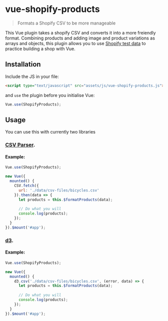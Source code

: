 # vue-shopify-products

> Formats a Shopify CSV to be more manageable

This Vue plugin takes a shopify CSV and converts it into a more freiendly format. Combining products and adding image and product variations as arrays and objects, this plugin allows you to use [Shopify test data](https://github.com/shopifypartners/shopify-product-csvs-and-images) to practice building a shop with Vue.

## Installation

Include the JS in your file:

```html
<script type="text/javascript" src="assets/js/vue-shopify-products.js"></script>
```

and `use` the plugin before you initialise Vue:

```js
Vue.use(ShopifyProducts);
```

## Usage

You can use this with currently two libraries

### [CSV Parser](https://github.com/okfn/csv.js).

#### Example:

```js
Vue.use(ShopifyProducts);

new Vue({
  mounted() {
    CSV.fetch({
      url: './data/csv-files/bicycles.csv'
    }).then(data => {
      let products = this.$formatProducts(data);
      
      // Do what you will
      console.log(products);
    });
  }
}).$mount('#app');
```

### [d3](https://d3js.org/).

#### Example:

```js
Vue.use(ShopifyProducts);

new Vue({
  mounted() {
    d3.csv('./data/csv-files/bicycles.csv', (error, data) => {
      let products = this.$formatProducts(data);
      
      // Do what you will
      console.log(products);
    });
  }
}).$mount('#app');
```
